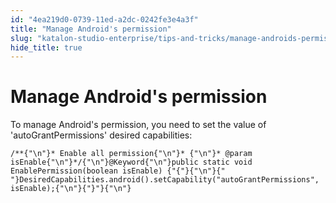 ```yaml
---
id: "4ea219d0-0739-11ed-a2dc-0242fe3e4a3f"
title: "Manage Android's permission"
slug: "katalon-studio-enterprise/tips-and-tricks/manage-androids-permission"
hide_title: true
---
```

  

# <a id="id" class="anchor_top_offset"/><a id="ariaid-title1" class="anchor_top_offset"/>Manage Android's permission

  
    
<p xmlns="http://www.w3.org/1999/xhtml" className="p">To manage Android's permission, you need to set the value of   'autoGrantPermissions' desired capabilities:</p> 
          
<pre xmlns="http://www.w3.org/1999/xhtml" className="pre codeblock"><code>/**{"\n"}* Enable all permission{"\n"}* {"\n"}* @param isEnable{"\n"}*/{"\n"}@Keyword{"\n"}public static void EnablePermission(boolean isEnable) {"{"}{"\n"}{"    "}DesiredCapabilities.android().setCapability("autoGrantPermissions", isEnable);{"\n"}{"}"}{"\n"}</code></pre> 
      

